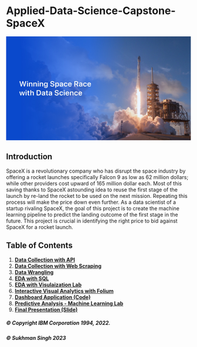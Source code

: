 # Applied-Data-Science-Capstone-SpaceX
![](https://github.com/SUKHMAN-SINGH-1612/Applied-Data-Science-Capstone-SpaceX/blob/main/Data-science-capstone.jpg)

## Introduction
SpaceX is a revolutionary company who has disrupt the space industry by offering a rocket launches specifically Falcon 9 as low as 62 million dollars; while other providers cost upward of 165 million dollar each. Most of this saving thanks to SpaceX astounding idea to reuse the first stage of the launch by re-land the rocket to be used on the next mission. Repeating this process will make the price down even further. As a data scientist of a startup rivaling SpaceX, the goal of this project is to create the machine learning pipeline to predict the landing outcome of the first stage in the future. This project is crucial in identifying the right price to bid against SpaceX for a rocket launch.

## Table of Contents
1. [**Data Collection with API**](https://github.com/SUKHMAN-SINGH-1612/Applied-Data-Science-Capstone-SpaceX/blob/main/jupyter-labs-spacex-data-collection-api.ipynb)
2. [**Data Collection with Web Scraping**](https://github.com/SUKHMAN-SINGH-1612/Applied-Data-Science-Capstone-SpaceX/blob/main/jupyter-labs-webscraping.ipynb)
3. [**Data Wrangling**](https://github.com/SUKHMAN-SINGH-1612/Applied-Data-Science-Capstone-SpaceX/blob/main/labs-jupyter-spacex-Data%20wrangling.ipynb)
4. [**EDA with SQL**](https://github.com/SUKHMAN-SINGH-1612/Applied-Data-Science-Capstone-SpaceX/blob/main/jupyter-labs-eda-sql-coursera_sqllite.ipynb)
5. [**EDA with Visulaization Lab**](https://github.com/SUKHMAN-SINGH-1612/Applied-Data-Science-Capstone-SpaceX/blob/main/jupyter-labs-eda-dataviz.ipynb)
6. [**Interactive Visual Analytics with Folium**](https://github.com/SUKHMAN-SINGH-1612/Applied-Data-Science-Capstone-SpaceX/blob/main/lab_jupyter_launch_site_location.ipynb)
7. [**Dashboard Application (Code)**](https://github.com/SUKHMAN-SINGH-1612/Applied-Data-Science-Capstone-SpaceX/blob/main/Spacex_Dash_plotly.py)
8. [**Predictive Analysis - Machine Learning Lab**](https://github.com/SUKHMAN-SINGH-1612/Applied-Data-Science-Capstone-SpaceX/blob/main/SpaceX_Machine_Learning_Prediction_Part_5.jupyterlite.ipynb)
9. [**Final Presentation (Slide)**](https://github.com/SUKHMAN-SINGH-1612/Applied-Data-Science-Capstone-SpaceX/blob/main/SpaceX_Data_Findings_Report.pdf)




##### © Copyright IBM Corporation 1994, 2022.
##### © Sukhman Singh 2023
